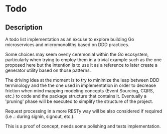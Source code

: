 # Todo

## Description

A todo list implementation as an excuse to explore building Go microservices and micromonoliths based on DDD practices.

Some choices may seem overly ceremonial within the Go ecosystem, particularly when trying to employ them in a trivial example such as the one proposed here but the intention is to use it as a reference to later create a generator utility based on those patterns.

The driving idea at the moment is to try to minimize the leap between DDD terminology and the the one used in implementation in order to decrease friction when mind mapping modeling concepts (Event Sourcing, CQRS, etc.) to code and the package structure that contains it. Eventually a 'pruning' phase will be executed to simplify the structure of the project.

Request processing in a more RESTy way will be also considered if required (i.e .: during signin, signout, etc.).

This is a proof of concept, needs some polishing and tests implementation.


